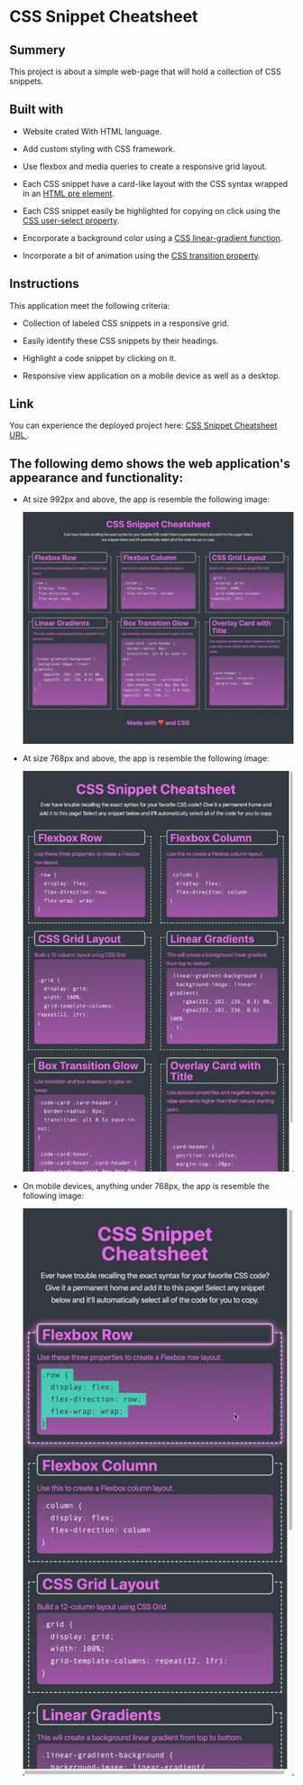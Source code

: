 # <CSS-Snippet-Cheatsheet>

# CSS Snippet Cheatsheet

## Summery
This project is about a simple web-page that will hold a collection of CSS snippets.

## Built with

* Website crated With HTML language.
* Add custom styling with CSS framework.
* Use flexbox and media queries to create a responsive grid layout.

* Each CSS snippet have a card-like layout with the CSS syntax wrapped in an [HTML pre element](https://developer.mozilla.org/en-US/docs/Web/HTML/Element/pre).

* Each CSS snippet easily be highlighted for copying on click using the [CSS user-select property](https://developer.mozilla.org/en-US/docs/Web/CSS/user-select).

* Encorporate a background color using a [CSS linear-gradient function](https://developer.mozilla.org/en-US/docs/Web/CSS/linear-gradient).

* Incorporate a bit of animation using the [CSS transition property](https://developer.mozilla.org/en-US/docs/Web/CSS/transition).

## Instructions

This application meet the following criteria:

* Collection of labeled CSS snippets in a responsive grid.

* Easily identify these CSS snippets by their headings.

* Highlight a code snippet by clicking on it.

* Responsive view application on a mobile device as well as a desktop.

## Link
You can experience the deployed project here: [CSS Snippet Cheatsheet URL ]().


## The following demo shows the web application's appearance and functionality:

  * At size 992px and above, the app is resemble the following image:

    ![On a desktop, the application displays three CSS code snippets per row.](assets/images/app-desktop.jpg)

  * At size 768px and above, the app is resemble the following image:

    ![On a tablet, the application displays two CSS code snippets per row.](assets/images/app-tablet.jpg)

  * On mobile devices, anything under 768px, the app is resemble the following image:

    ![On a mobile device, the application displays one CSS code snippet per row.](assets/images/app-mobile.jpg)

